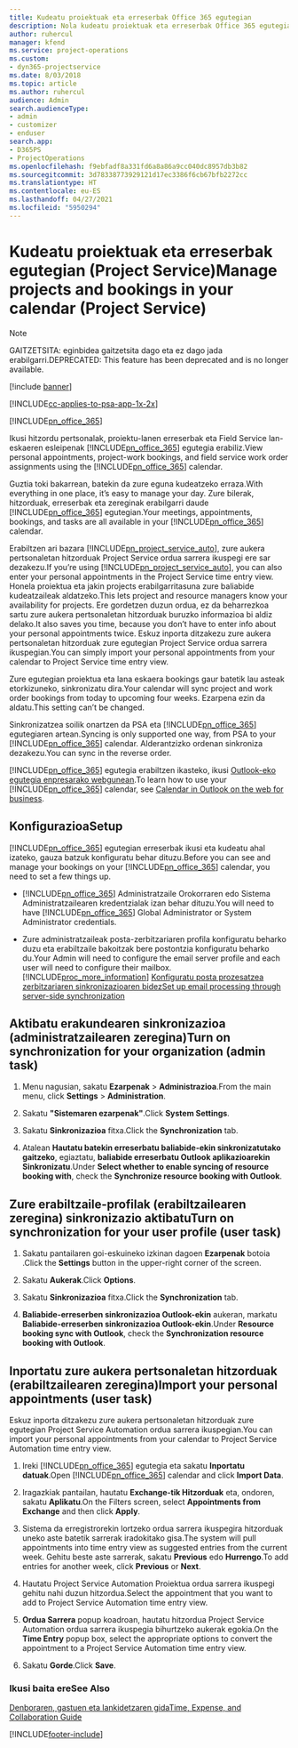 ```yaml
---
title: Kudeatu proiektuak eta erreserbak Office 365 egutegian
description: Nola kudeatu proiektuak eta erreserbak Office 365 egutegian
author: ruhercul
manager: kfend
ms.service: project-operations
ms.custom:
- dyn365-projectservice
ms.date: 8/03/2018
ms.topic: article
ms.author: ruhercul
audience: Admin
search.audienceType:
- admin
- customizer
- enduser
search.app:
- D365PS
- ProjectOperations
ms.openlocfilehash: f9ebfadf8a331fd6a8a86a9cc040dc8957db3b82
ms.sourcegitcommit: 3d78338773929121d17ec3386f6cb67bfb2272cc
ms.translationtype: HT
ms.contentlocale: eu-ES
ms.lasthandoff: 04/27/2021
ms.locfileid: "5950294"
---
```

# <a name="manage-projects-and-bookings-in-your-calendar-project-service"></a><span data-ttu-id="924bc-103">Kudeatu proiektuak eta erreserbak egutegian (Project Service)</span><span class="sxs-lookup"><span data-stu-id="924bc-103">Manage projects and bookings in your calendar (Project Service)</span></span>

> [!Note]
> <span data-ttu-id="924bc-104">GAITZETSITA: eginbidea gaitzetsita dago eta ez dago jada erabilgarri.</span><span class="sxs-lookup"><span data-stu-id="924bc-104">DEPRECATED: This feature has been deprecated and is no longer available.</span></span>

[!include [banner](../includes/psa-now-project-operations.md)]

[!INCLUDE[cc-applies-to-psa-app-1x-2x](../includes/cc-applies-to-psa-app-1x-2x.md)]

[!INCLUDE[pn_office_365](../includes/pn-office-365.md)] 

<span data-ttu-id="924bc-105">Ikusi hitzordu pertsonalak, proiektu-lanen erreserbak eta Field Service lan-eskaeren esleipenak [!INCLUDE[pn_office_365](../includes/pn-office-365.md)] egutegia erabiliz.</span><span class="sxs-lookup"><span data-stu-id="924bc-105">View personal appointments, project-work bookings, and field service work order assignments using the [!INCLUDE[pn_office_365](../includes/pn-office-365.md)] calendar.</span></span>  
  
 <span data-ttu-id="924bc-106">Guztia toki bakarrean, batekin da zure eguna kudeatzeko erraza.</span><span class="sxs-lookup"><span data-stu-id="924bc-106">With everything in one place, it’s easy to manage your day.</span></span> <span data-ttu-id="924bc-107">Zure bilerak, hitzorduak, erreserbak eta zereginak erabilgarri daude [!INCLUDE[pn_office_365](../includes/pn-office-365.md)] egutegian.</span><span class="sxs-lookup"><span data-stu-id="924bc-107">Your meetings, appointments, bookings, and tasks are all available in your [!INCLUDE[pn_office_365](../includes/pn-office-365.md)] calendar.</span></span>  
  
 <span data-ttu-id="924bc-108">Erabiltzen ari bazara [!INCLUDE[pn_project_service_auto](../includes/pn-project-service-auto.md)], zure aukera pertsonaletan hitzorduak Project Service ordua sarrera ikuspegi ere sar dezakezu.</span><span class="sxs-lookup"><span data-stu-id="924bc-108">If you’re using [!INCLUDE[pn_project_service_auto](../includes/pn-project-service-auto.md)], you can also enter your personal appointments in the Project Service time entry view.</span></span> <span data-ttu-id="924bc-109">Honela proiektua eta jakin projects erabilgarritasuna zure baliabide kudeatzaileak aldatzeko.</span><span class="sxs-lookup"><span data-stu-id="924bc-109">This lets project and resource managers know your availability for projects.</span></span> <span data-ttu-id="924bc-110">Ere gordetzen duzun ordua, ez da beharrezkoa sartu zure aukera pertsonaletan hitzorduak buruzko informazioa bi aldiz delako.</span><span class="sxs-lookup"><span data-stu-id="924bc-110">It also saves you time, because you don’t have to enter info about your personal appointments twice.</span></span> <span data-ttu-id="924bc-111">Eskuz inporta ditzakezu zure aukera pertsonaletan hitzorduak zure egutegian Project Service ordua sarrera ikuspegian.</span><span class="sxs-lookup"><span data-stu-id="924bc-111">You can simply import your personal appointments from your calendar to Project Service time entry view.</span></span>  
  
 <span data-ttu-id="924bc-112">Zure egutegian proiektua eta lana eskaera bookings gaur batetik lau asteak etorkizuneko, sinkronizatu dira.</span><span class="sxs-lookup"><span data-stu-id="924bc-112">Your calendar will sync project and work order bookings from today to upcoming four weeks.</span></span> <span data-ttu-id="924bc-113">Ezarpena ezin da aldatu.</span><span class="sxs-lookup"><span data-stu-id="924bc-113">This setting can’t be changed.</span></span>  
  
 <span data-ttu-id="924bc-114">Sinkronizatzea soilik onartzen da PSA eta [!INCLUDE[pn_office_365](../includes/pn-office-365.md)] egutegiaren artean.</span><span class="sxs-lookup"><span data-stu-id="924bc-114">Syncing is only supported one way, from PSA to your [!INCLUDE[pn_office_365](../includes/pn-office-365.md)] calendar.</span></span> <span data-ttu-id="924bc-115">Alderantzizko ordenan sinkroniza dezakezu.</span><span class="sxs-lookup"><span data-stu-id="924bc-115">You can sync in the reverse order.</span></span> 
  
 <span data-ttu-id="924bc-116">[!INCLUDE[pn_office_365](../includes/pn-office-365.md)] egutegia erabiltzen ikasteko, ikusi [Outlook-eko egutegia enpresarako webgunean](https://support.office.com/article/Calendar-in-Outlook-on-the-web-for-business-5219c457-d1fe-4c2f-9032-1a816b88e936).</span><span class="sxs-lookup"><span data-stu-id="924bc-116">To learn how to use your [!INCLUDE[pn_office_365](../includes/pn-office-365.md)] calendar, see [Calendar in Outlook on the web for business](https://support.office.com/article/Calendar-in-Outlook-on-the-web-for-business-5219c457-d1fe-4c2f-9032-1a816b88e936).</span></span>  
  
## <a name="setup"></a><span data-ttu-id="924bc-117">Konfigurazioa</span><span class="sxs-lookup"><span data-stu-id="924bc-117">Setup</span></span>  
 <span data-ttu-id="924bc-118">[!INCLUDE[pn_office_365](../includes/pn-office-365.md)] egutegian erreserbak ikusi eta kudeatu ahal izateko, gauza batzuk konfiguratu behar dituzu.</span><span class="sxs-lookup"><span data-stu-id="924bc-118">Before you can see and manage your bookings on your [!INCLUDE[pn_office_365](../includes/pn-office-365.md)] calendar, you need to set a few things up.</span></span>  
  
- <span data-ttu-id="924bc-119">[!INCLUDE[pn_office_365](../includes/pn-office-365.md)] Administratzaile Orokorraren edo Sistema Administratzailearen kredentzialak izan behar dituzu.</span><span class="sxs-lookup"><span data-stu-id="924bc-119">You will need to have [!INCLUDE[pn_office_365](../includes/pn-office-365.md)] Global Administrator or System Administrator credentials.</span></span>  
  
- <span data-ttu-id="924bc-120">Zure administratzaileak posta-zerbitzariaren profila konfiguratu beharko duzu eta erabiltzaile bakoitzak bere postontzia konfiguratu beharko du.</span><span class="sxs-lookup"><span data-stu-id="924bc-120">Your Admin will need to configure the email server profile and each user will need to configure their mailbox.</span></span> [!INCLUDE[proc_more_information](../includes/proc-more-information.md)] <span data-ttu-id="924bc-121">[Konfiguratu posta prozesatzea zerbitzariaren sinkronizazioaren bidez](/dynamics365/customerengagement/on-premises/admin/set-up-server-side-synchronization-of-email-appointments-contacts-and-tasks)</span><span class="sxs-lookup"><span data-stu-id="924bc-121">[Set up email processing through server-side synchronization](/dynamics365/customerengagement/on-premises/admin/set-up-server-side-synchronization-of-email-appointments-contacts-and-tasks)</span></span>  
  
## <a name="turn-on-synchronization-for-your-organization-admin-task"></a><span data-ttu-id="924bc-122">Aktibatu erakundearen sinkronizazioa (administratzailearen zeregina)</span><span class="sxs-lookup"><span data-stu-id="924bc-122">Turn on synchronization for your organization (admin task)</span></span>  
  
1.  <span data-ttu-id="924bc-123">Menu nagusian, sakatu **Ezarpenak** > **Administrazioa**.</span><span class="sxs-lookup"><span data-stu-id="924bc-123">From the main menu, click **Settings** > **Administration**.</span></span>  
  
2.  <span data-ttu-id="924bc-124">Sakatu **"Sistemaren ezarpenak"**.</span><span class="sxs-lookup"><span data-stu-id="924bc-124">Click **System Settings**.</span></span>  
  
3.  <span data-ttu-id="924bc-125">Sakatu **Sinkronizazioa** fitxa.</span><span class="sxs-lookup"><span data-stu-id="924bc-125">Click the **Synchronization** tab.</span></span>  
  
4.  <span data-ttu-id="924bc-126">Atalean **Hautatu batekin erreserbatu baliabide-ekin sinkronizatutako gaitzeko**, egiaztatu, **baliabide erreserbatu Outlook aplikazioarekin Sinkronizatu**.</span><span class="sxs-lookup"><span data-stu-id="924bc-126">Under **Select whether to enable syncing of resource booking with**, check the **Synchronize resource booking with Outlook**.</span></span>  
  
## <a name="turn-on-synchronization-for-your-user-profile-user-task"></a><span data-ttu-id="924bc-127">Zure erabiltzaile-profilak (erabiltzailearen zeregina) sinkronizazio aktibatu</span><span class="sxs-lookup"><span data-stu-id="924bc-127">Turn on synchronization for your user profile (user task)</span></span>  
  
1.  <span data-ttu-id="924bc-128">Sakatu pantailaren goi-eskuineko izkinan dagoen **Ezarpenak** botoia .</span><span class="sxs-lookup"><span data-stu-id="924bc-128">Click the **Settings** button in the upper-right corner of the screen.</span></span>  
  
2.  <span data-ttu-id="924bc-129">Sakatu **Aukerak**.</span><span class="sxs-lookup"><span data-stu-id="924bc-129">Click **Options**.</span></span>  
  
3.  <span data-ttu-id="924bc-130">Sakatu **Sinkronizazioa** fitxa.</span><span class="sxs-lookup"><span data-stu-id="924bc-130">Click the **Synchronization** tab.</span></span>  
  
4.  <span data-ttu-id="924bc-131">**Baliabide-erreserben sinkronizazioa Outlook-ekin** aukeran, markatu **Baliabide-erreserben sinkronizazioa Outlook-ekin**.</span><span class="sxs-lookup"><span data-stu-id="924bc-131">Under **Resource booking sync with Outlook**, check the **Synchronization resource booking with Outlook**.</span></span>  
  
## <a name="import-your-personal-appointments-user-task"></a><span data-ttu-id="924bc-132">Inportatu zure aukera pertsonaletan hitzorduak (erabiltzailearen zeregina)</span><span class="sxs-lookup"><span data-stu-id="924bc-132">Import your personal appointments (user task)</span></span>  
 <span data-ttu-id="924bc-133">Eskuz inporta ditzakezu zure aukera pertsonaletan hitzorduak zure egutegian Project Service Automation ordua sarrera ikuspegian.</span><span class="sxs-lookup"><span data-stu-id="924bc-133">You can import your personal appointments from your calendar to Project Service Automation time entry view.</span></span>  
  
1. <span data-ttu-id="924bc-134">Ireki [!INCLUDE[pn_office_365](../includes/pn-office-365.md)] egutegia eta sakatu **Inportatu datuak**.</span><span class="sxs-lookup"><span data-stu-id="924bc-134">Open [!INCLUDE[pn_office_365](../includes/pn-office-365.md)] calendar and click **Import Data**.</span></span>  
  
2. <span data-ttu-id="924bc-135">Iragazkiak pantailan, hautatu **Exchange-tik Hitzorduak** eta, ondoren, sakatu **Aplikatu**.</span><span class="sxs-lookup"><span data-stu-id="924bc-135">On the Filters screen, select **Appointments from Exchange** and then click **Apply**.</span></span>  
  
3. <span data-ttu-id="924bc-136">Sistema da erregistrorekin lortzeko ordua sarrera ikuspegira hitzorduak uneko aste batetik sarrerak iradokitako gisa.</span><span class="sxs-lookup"><span data-stu-id="924bc-136">The system will pull appointments into time entry view as suggested entries from the current week.</span></span> <span data-ttu-id="924bc-137">Gehitu beste aste sarrerak, sakatu **Previous** edo **Hurrengo**.</span><span class="sxs-lookup"><span data-stu-id="924bc-137">To add entries for another week, click **Previous** or **Next**.</span></span>  
  
4. <span data-ttu-id="924bc-138">Hautatu Project Service Automation Proiektua ordua sarrera ikuspegi gehitu nahi duzun hitzordua.</span><span class="sxs-lookup"><span data-stu-id="924bc-138">Select the appointment that you want to add to Project Service Automation time entry view.</span></span>  
  
5. <span data-ttu-id="924bc-139">**Ordua Sarrera** popup koadroan, hautatu hitzordua Project Service Automation ordua sarrera ikuspegia bihurtzeko aukerak egokia.</span><span class="sxs-lookup"><span data-stu-id="924bc-139">On the **Time Entry** popup box, select the appropriate options to convert the appointment to a Project Service Automation time entry view.</span></span>  
  
6. <span data-ttu-id="924bc-140">Sakatu **Gorde**.</span><span class="sxs-lookup"><span data-stu-id="924bc-140">Click **Save**.</span></span>  
  
### <a name="see-also"></a><span data-ttu-id="924bc-141">Ikusi baita ere</span><span class="sxs-lookup"><span data-stu-id="924bc-141">See Also</span></span>  
 [<span data-ttu-id="924bc-142">Denboraren, gastuen eta lankidetzaren gida</span><span class="sxs-lookup"><span data-stu-id="924bc-142">Time, Expense, and Collaboration Guide</span></span>](../psa/time-expense-collaboration-guide.md)


[!INCLUDE[footer-include](../includes/footer-banner.md)]